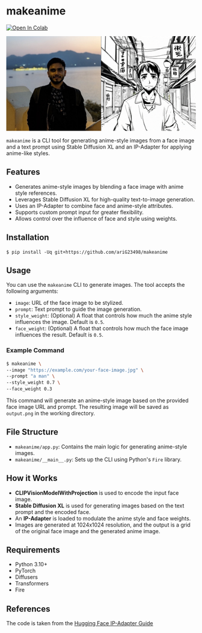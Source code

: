 # makeanime

<a href="https://colab.research.google.com/gist/ariG23498/645f0f276612a60fb32ad2b387e0d301/scratchpad.ipynb"><img src="https://colab.research.google.com/assets/colab-badge.svg" alt="Open In Colab"></a>

![image](output.png)

`makeanime` is a CLI tool for generating anime-style images from a face image and a text prompt using Stable Diffusion XL and an IP-Adapter for applying anime-like styles.

## Features

- Generates anime-style images by blending a face image with anime style references.
- Leverages Stable Diffusion XL for high-quality text-to-image generation.
- Uses an IP-Adapter to combine face and anime-style attributes.
- Supports custom prompt input for greater flexibility.
- Allows control over the influence of face and style using weights.

## Installation

```shell
$ pip install -Uq git+https://github.com/ariG23498/makeanime
```

## Usage

You can use the `makeanime` CLI to generate images. The tool accepts the following arguments:

- `image`: URL of the face image to be stylized.
- `prompt`: Text prompt to guide the image generation.
- `style_weight`: (Optional) A float that controls how much the anime style influences the image. Default is `0.5`.
- `face_weight`: (Optional) A float that controls how much the face image influences the result. Default is `0.5`.

### Example Command

```bash
$ makeanime \
--image "https://example.com/your-face-image.jpg" \
--prompt "a man" \
--style_weight 0.7 \
--face_weight 0.3
```

This command will generate an anime-style image based on the provided face image URL and prompt. The resulting image will be saved as `output.png` in the working directory.

## File Structure

- `makeanime/app.py`: Contains the main logic for generating anime-style images.
- `makeanime/__main__.py`: Sets up the CLI using Python's `Fire` library.
  
## How it Works

- **CLIPVisionModelWithProjection** is used to encode the input face image.
- **Stable Diffusion XL** is used for generating images based on the text prompt and the encoded face.
- An **IP-Adapter** is loaded to modulate the anime style and face weights.
- Images are generated at 1024x1024 resolution, and the output is a grid of the original face image and the generated anime image.

## Requirements

- Python 3.10+
- PyTorch
- Diffusers
- Transformers
- Fire

## References

The code is taken from the [Hugging Face IP-Adapter Guide](https://huggingface.co/docs/diffusers/main/en/using-diffusers/ip_adapter)
